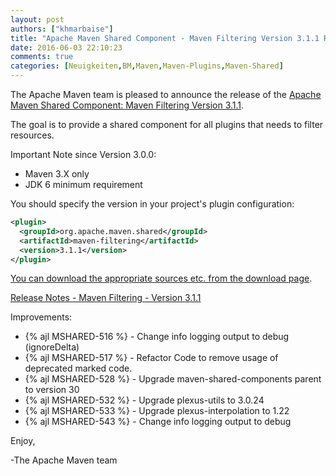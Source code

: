 ```yaml
---
layout: post
authors: ["khmarbaise"]
title: "Apache Maven Shared Component - Maven Filtering Version 3.1.1 Released"
date: 2016-06-03 22:10:23
comments: true
categories: [Neuigkeiten,BM,Maven,Maven-Plugins,Maven-Shared]
---
```

The Apache Maven team is pleased to announce the release of the 
[Apache Maven Shared Component: Maven Filtering Version 3.1.1](https://maven.apache.org/shared/maven-filtering/).

The goal is to provide a shared component for all plugins that needs to filter
resources.

Important Note since Version 3.0.0:

 * Maven 3.X only
 * JDK 6 minimum requirement

You should specify the version in your project's plugin configuration:

``` xml
<plugin>
  <groupId>org.apache.maven.shared</groupId>
  <artifactId>maven-filtering</artifactId>
  <version>3.1.1</version>
</plugin>
```

[You can download the appropriate sources etc. from the download page](https://maven.apache.org/shared/maven-filtering/download.cgi).


<!-- more -->

[Release Notes - Maven Filtering - Version 3.1.1](https://issues.apache.org/jira/secure/ReleaseNote.jspa?projectId=12317922&version=12335751)


Improvements:

 * {% ajl MSHARED-516 %} - Change info logging output to debug (ignoreDelta)
 * {% ajl MSHARED-517 %} - Refactor Code to remove usage of deprecated marked code.
 * {% ajl MSHARED-528 %} - Upgrade maven-shared-components parent to version 30
 * {% ajl MSHARED-532 %} - Upgrade plexus-utils to 3.0.24
 * {% ajl MSHARED-533 %} - Upgrade plexus-interpolation to 1.22
 * {% ajl MSHARED-543 %} - Change info logging output to debug

Enjoy,

-The Apache Maven team

